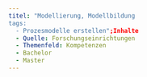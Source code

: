 ```yaml
---
titel: "Modellierung, Modellbildung
tags:
  - Prozesmodelle erstellen";Inhalte
  - Quelle: Forschungseinrichtungen
  - Themenfeld: Kompetenzen
  - Bachelor
  - Master
---
```

